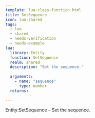 ```yaml
---
template: lua-class-function.html
title: SetSequence
icon: lua-shared
tags:
  - lua
  - shared
  - needs-verification
  - needs-example
lua:
  library: Entity
  function: SetSequence
  realm: shared
  description: "Set the sequence."
  
  arguments:
    - name: "sequence"
      type: number
  returns:
    
---
```


<div class="lua__search__keywords">
Entity:SetSequence &#x2013; Set the sequence.
</div>
